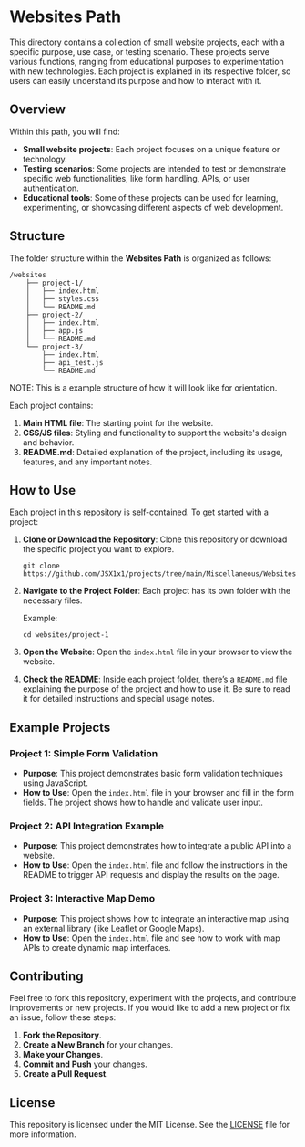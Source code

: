 # Websites Path

This directory contains a collection of small website projects, each with a specific purpose, use case, or testing scenario. These projects serve various functions, ranging from educational purposes to experimentation with new technologies. Each project is explained in its respective folder, so users can easily understand its purpose and how to interact with it.

## Overview

Within this path, you will find:

- **Small website projects**: Each project focuses on a unique feature or technology.
- **Testing scenarios**: Some projects are intended to test or demonstrate specific web functionalities, like form handling, APIs, or user authentication.
- **Educational tools**: Some of these projects can be used for learning, experimenting, or showcasing different aspects of web development.

## Structure

The folder structure within the **Websites Path** is organized as follows:


```
/websites
    ├── project-1/
    │   ├── index.html
    │   ├── styles.css
    │   └── README.md
    ├── project-2/
    │   ├── index.html
    │   ├── app.js
    │   └── README.md
    └── project-3/
        ├── index.html
        ├── api_test.js
        └── README.md
```
NOTE: This is a example structure of how it will look like for orientation.


Each project contains:
1. **Main HTML file**: The starting point for the website.
2. **CSS/JS files**: Styling and functionality to support the website's design and behavior.
3. **README.md**: Detailed explanation of the project, including its usage, features, and any important notes.

## How to Use

Each project in this repository is self-contained. To get started with a project:

1. **Clone or Download the Repository**: Clone this repository or download the specific project you want to explore.
   
   ```
   git clone https://github.com/JSX1x1/projects/tree/main/Miscellaneous/Websites.git
   ```

2. **Navigate to the Project Folder**: Each project has its own folder with the necessary files.
   
   Example:
   ```
   cd websites/project-1
   ```

3. **Open the Website**: Open the `index.html` file in your browser to view the website.

4. **Check the README**: Inside each project folder, there’s a `README.md` file explaining the purpose of the project and how to use it. Be sure to read it for detailed instructions and special usage notes.

## Example Projects

### Project 1: Simple Form Validation

- **Purpose**: This project demonstrates basic form validation techniques using JavaScript.
- **How to Use**: Open the `index.html` file in your browser and fill in the form fields. The project shows how to handle and validate user input.
  
### Project 2: API Integration Example

- **Purpose**: This project demonstrates how to integrate a public API into a website.
- **How to Use**: Open the `index.html` file and follow the instructions in the README to trigger API requests and display the results on the page.

### Project 3: Interactive Map Demo

- **Purpose**: This project shows how to integrate an interactive map using an external library (like Leaflet or Google Maps).
- **How to Use**: Open the `index.html` file and see how to work with map APIs to create dynamic map interfaces.

## Contributing

Feel free to fork this repository, experiment with the projects, and contribute improvements or new projects. If you would like to add a new project or fix an issue, follow these steps:

1. **Fork the Repository**.
2. **Create a New Branch** for your changes.
3. **Make your Changes**.
4. **Commit and Push** your changes.
5. **Create a Pull Request**.

## License

This repository is licensed under the MIT License. See the [LICENSE](LICENSE) file for more information.